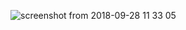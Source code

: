 
![screenshot from 2018-09-28 11 33 05](https://user-images.githubusercontent.com/34853850/46214846-5b191c00-c312-11e8-94fd-0a07a3711fe8.png)

